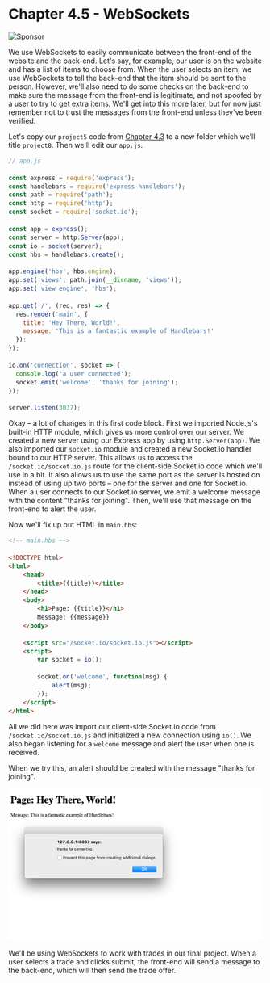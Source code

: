 # Chapter 4.5 - WebSockets

<a target='_blank' rel='nofollow' href='https://app.codesponsor.io/link/WWKSZ8BufMHxCu7dPGG4np4x/andrewda/node-steam-guide'>
  <img alt='Sponsor' width='888' height='68' src='https://app.codesponsor.io/embed/WWKSZ8BufMHxCu7dPGG4np4x/andrewda/node-steam-guide.svg' />
</a>

We use WebSockets to easily communicate between the front-end of the website
and the back-end. Let's say, for example, our user is on the website and has a
list of items to choose from. When the user selects an item, we use WebSockets
to tell the back-end that the item should be sent to the person. However, we'll
also need to do some checks on the back-end to make sure the message from the
front-end is legitimate, and not spoofed by a user to try to get extra items.
We'll get into this more later, but for now just remember not to trust the
messages from the front-end unless they've been verified.

Let's copy our `project5` code from [Chapter 4.3](../Chapter%204.3%20-%20Templates) to a new folder which we'll
title `project8`. Then we'll edit our `app.js`.

```js
// app.js

const express = require('express');
const handlebars = require('express-handlebars');
const path = require('path');
const http = require('http');
const socket = require('socket.io');

const app = express();
const server = http.Server(app);
const io = socket(server);
const hbs = handlebars.create();

app.engine('hbs', hbs.engine);
app.set('views', path.join(__dirname, 'views'));
app.set('view engine', 'hbs');

app.get('/', (req, res) => {
  res.render('main', {
    title: 'Hey There, World!',
    message: 'This is a fantastic example of Handlebars!'
  });
});

io.on('connection', socket => {
  console.log('a user connected');
  socket.emit('welcome', 'thanks for joining');
});

server.listen(3037);
```

Okay – a lot of changes in this first code block. First we imported Node.js's
built-in HTTP module, which gives us more control over our server. We created a
new server using our Express app by using `http.Server(app)`. We also imported
our `socket.io` module and created a new Socket.io handler bound to our HTTP
server. This allows us to access the `/socket.io/socket.io.js` route for the
client-side Socket.io code which we'll use in a bit. It also allows us to use
the same port as the server is hosted on instead of using up two ports – one
for the server and one for Socket.io. When a user connects to our Socket.io
server, we emit a welcome message with the content "thanks for joining". Then,
we'll use that message on the front-end to alert the user.

Now we'll fix up out HTML in `main.hbs`:

```html
<!-- main.hbs -->

<!DOCTYPE html>
<html>
	<head>
		<title>{{title}}</title>
	</head>
	<body>
		<h1>Page: {{title}}</h1>
		Message: {{message}}
	</body>

	<script src="/socket.io/socket.io.js"></script>
	<script>
		var socket = io();

		socket.on('welcome', function(msg) {
			alert(msg);
		});
	</script>
</html>
```

All we did here was import our client-side Socket.io code from
`/socket.io/socket.io.js` and initialized a new connection using `io()`. We
also began listening for a `welcome` message and alert the user when one is
received.

When we try this, an alert should be created with the message "thanks for
joining".

![webpage.png](./screenshots/webpage.png)

We'll be using WebSockets to work with trades in our final project. When a user
selects a trade and clicks submit, the front-end will send a message to the
back-end, which will then send the trade offer.
